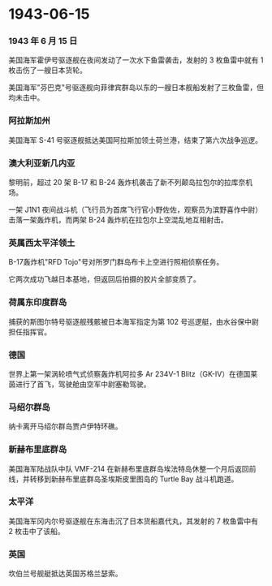 # 1943-06-15

### 1943 年 6 月 15 日

美国海军霍伊号驱逐舰在夜间发动了一次水下鱼雷袭击，发射的 3 枚鱼雷中就有
1 枚击伤了一艘日本货轮。

美国海军"芬巴克"号驱逐舰向菲律宾群岛以东的一艘日本舰船发射了三枚鱼雷，但均未击中。

### 阿拉斯加州

美国海军 S-41 号驱逐舰抵达美国阿拉斯加领土荷兰港，结束了第六次战争巡逻。

### 澳大利亚新几内亚

黎明前，超过 20 架 B-17 和 B-24
轰炸机袭击了新不列颠岛拉包尔的拉库奈机场。

一架 J1N1
夜间战斗机（飞行员为首席飞行官小野佐佐，观察员为滨野喜作中尉）击落一架轰炸机，而两架
B-24 轰炸机在拉包尔上空混乱地互相射击。

### 英属西太平洋领土

B-17轰炸机"RFD Tojo"号对所罗门群岛布卡上空进行照相侦察任务。

它两次成功飞越日本基地，但返回后拍摄的胶片全部变质了。

### 荷属东印度群岛

捕获的斯图尔特号驱逐舰残骸被日本海军指定为第 102
号巡逻艇，由水谷保中尉担任指挥官。

### 德国

世界上第一架涡轮喷气式侦察轰炸机阿拉多 Ar 234V-1
Blitz（GK-IV）在德国莱茵进行了首飞，驾驶舱由空军中尉塞勒驾驶。

### 马绍尔群岛

纳卡离开马绍尔群岛贾卢伊特环礁。

### 新赫布里底群岛

美国海军陆战队中队 VMF-214
在新赫布里底群岛埃法特岛休整一个月后返回前线，并转移到新赫布里底群岛圣埃斯皮里图岛的
Turtle Bay 战斗机跑道。

### 太平洋

美国海军冈内尔号驱逐舰在东海击沉了日本货船嘉代丸，其发射的 7 枚鱼雷中有
2 枚击中了该船。

### 英国

坎伯兰号舰艇抵达英国苏格兰瑟索。